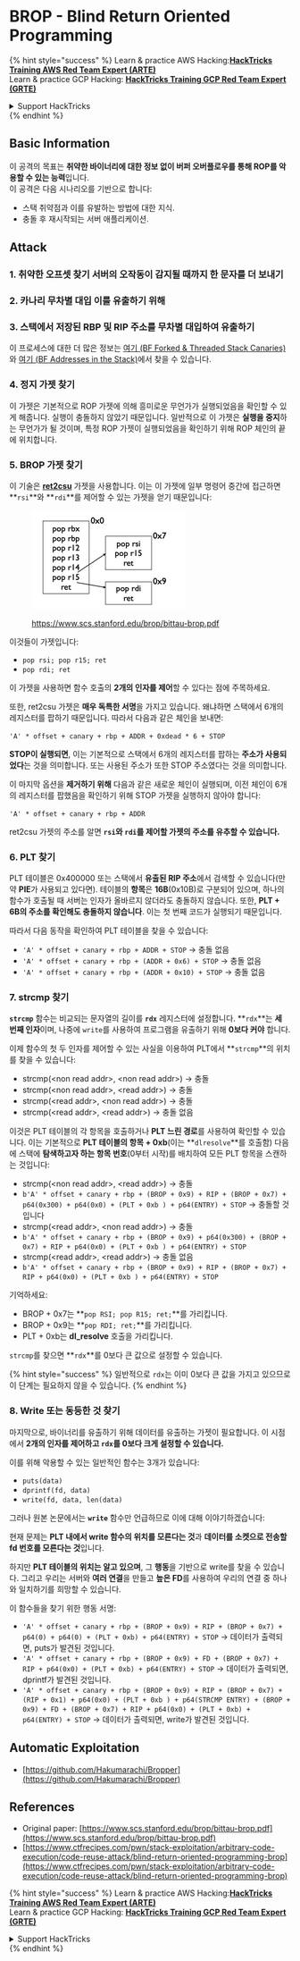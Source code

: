 # BROP - Blind Return Oriented Programming

{% hint style="success" %}
Learn & practice AWS Hacking:<img src="../../.gitbook/assets/arte.png" alt="" data-size="line">[**HackTricks Training AWS Red Team Expert (ARTE)**](https://training.hacktricks.xyz/courses/arte)<img src="../../.gitbook/assets/arte.png" alt="" data-size="line">\
Learn & practice GCP Hacking: <img src="../../.gitbook/assets/grte.png" alt="" data-size="line">[**HackTricks Training GCP Red Team Expert (GRTE)**<img src="../../.gitbook/assets/grte.png" alt="" data-size="line">](https://training.hacktricks.xyz/courses/grte)

<details>

<summary>Support HackTricks</summary>

* Check the [**subscription plans**](https://github.com/sponsors/carlospolop)!
* **Join the** 💬 [**Discord group**](https://discord.gg/hRep4RUj7f) or the [**telegram group**](https://t.me/peass) or **follow** us on **Twitter** 🐦 [**@hacktricks\_live**](https://twitter.com/hacktricks\_live)**.**
* **Share hacking tricks by submitting PRs to the** [**HackTricks**](https://github.com/carlospolop/hacktricks) and [**HackTricks Cloud**](https://github.com/carlospolop/hacktricks-cloud) github repos.

</details>
{% endhint %}

## Basic Information

이 공격의 목표는 **취약한 바이너리에 대한 정보 없이 버퍼 오버플로우를 통해 ROP를 악용할 수 있는 능력**입니다.\
이 공격은 다음 시나리오를 기반으로 합니다:

* 스택 취약점과 이를 유발하는 방법에 대한 지식.
* 충돌 후 재시작되는 서버 애플리케이션.

## Attack

### **1. 취약한 오프셋 찾기** 서버의 오작동이 감지될 때까지 한 문자를 더 보내기

### **2. 카나리 무차별 대입** 이를 유출하기 위해

### **3. 스택에서 저장된 RBP 및 RIP** 주소를 무차별 대입하여 유출하기

이 프로세스에 대한 더 많은 정보는 [여기 (BF Forked & Threaded Stack Canaries)](../common-binary-protections-and-bypasses/stack-canaries/bf-forked-stack-canaries.md)와 [여기 (BF Addresses in the Stack)](../common-binary-protections-and-bypasses/pie/bypassing-canary-and-pie.md)에서 찾을 수 있습니다.

### **4. 정지 가젯 찾기**

이 가젯은 기본적으로 ROP 가젯에 의해 흥미로운 무언가가 실행되었음을 확인할 수 있게 해줍니다. 실행이 충돌하지 않았기 때문입니다. 일반적으로 이 가젯은 **실행을 중지**하는 무언가가 될 것이며, 특정 ROP 가젯이 실행되었음을 확인하기 위해 ROP 체인의 끝에 위치합니다.

### **5. BROP 가젯 찾기**

이 기술은 [**ret2csu**](ret2csu.md) 가젯을 사용합니다. 이는 이 가젯에 일부 명령어 중간에 접근하면 **`rsi`**와 **`rdi`**를 제어할 수 있는 가젯을 얻기 때문입니다:

<figure><img src="../../.gitbook/assets/image (1) (1) (1) (1) (1) (1) (1) (1) (1).png" alt="" width="278"><figcaption><p><a href="https://www.scs.stanford.edu/brop/bittau-brop.pdf">https://www.scs.stanford.edu/brop/bittau-brop.pdf</a></p></figcaption></figure>

이것들이 가젯입니다:

* `pop rsi; pop r15; ret`
* `pop rdi; ret`

이 가젯을 사용하면 함수 호출의 **2개의 인자를 제어**할 수 있다는 점에 주목하세요.

또한, ret2csu 가젯은 **매우 독특한 서명**을 가지고 있습니다. 왜냐하면 스택에서 6개의 레지스터를 팝하기 때문입니다. 따라서 다음과 같은 체인을 보내면:

`'A' * offset + canary + rbp + ADDR + 0xdead * 6 + STOP`

**STOP이 실행되면**, 이는 기본적으로 스택에서 6개의 레지스터를 팝하는 **주소가 사용되었다**는 것을 의미합니다. 또는 사용된 주소가 또한 STOP 주소였다는 것을 의미합니다.

이 마지막 옵션을 **제거하기 위해** 다음과 같은 새로운 체인이 실행되며, 이전 체인이 6개의 레지스터를 팝했음을 확인하기 위해 STOP 가젯을 실행하지 않아야 합니다:

`'A' * offset + canary + rbp + ADDR`

ret2csu 가젯의 주소를 알면 **`rsi`와 `rdi`를 제어할 가젯의 주소를 유추할 수 있습니다.**

### 6. PLT 찾기

PLT 테이블은 0x400000 또는 스택에서 **유출된 RIP 주소**에서 검색할 수 있습니다(만약 **PIE**가 사용되고 있다면). 테이블의 **항목**은 **16B**(0x10B)로 구분되어 있으며, 하나의 함수가 호출될 때 서버는 인자가 올바르지 않더라도 충돌하지 않습니다. 또한, **PLT + 6B의 주소를 확인해도 충돌하지 않습니다**. 이는 첫 번째 코드가 실행되기 때문입니다.

따라서 다음 동작을 확인하여 PLT 테이블을 찾을 수 있습니다:

* `'A' * offset + canary + rbp + ADDR + STOP` -> 충돌 없음
* `'A' * offset + canary + rbp + (ADDR + 0x6) + STOP` -> 충돌 없음
* `'A' * offset + canary + rbp + (ADDR + 0x10) + STOP` -> 충돌 없음

### 7. strcmp 찾기

**`strcmp`** 함수는 비교되는 문자열의 길이를 **`rdx`** 레지스터에 설정합니다. **`rdx`**는 **세 번째 인자**이며, 나중에 `write`를 사용하여 프로그램을 유출하기 위해 **0보다 커야** 합니다.

이제 함수의 첫 두 인자를 제어할 수 있는 사실을 이용하여 PLT에서 **`strcmp`**의 위치를 찾을 수 있습니다:

* strcmp(\<non read addr>, \<non read addr>) -> 충돌
* strcmp(\<non read addr>, \<read addr>) -> 충돌
* strcmp(\<read addr>, \<non read addr>) -> 충돌
* strcmp(\<read addr>, \<read addr>) -> 충돌 없음

이것은 PLT 테이블의 각 항목을 호출하거나 **PLT 느린 경로**를 사용하여 확인할 수 있습니다. 이는 기본적으로 **PLT 테이블의 항목 + 0xb**(이는 **`dlresolve`**를 호출함) 다음에 스택에 **탐색하고자 하는 항목 번호**(0부터 시작)를 배치하여 모든 PLT 항목을 스캔하는 것입니다:

* strcmp(\<non read addr>, \<read addr>) -> 충돌
* `b'A' * offset + canary + rbp + (BROP + 0x9) + RIP + (BROP + 0x7) + p64(0x300) + p64(0x0) + (PLT + 0xb ) + p64(ENTRY) + STOP` -> 충돌할 것입니다
* strcmp(\<read addr>, \<non read addr>) -> 충돌
* `b'A' * offset + canary + rbp + (BROP + 0x9) + p64(0x300) + (BROP + 0x7) + RIP + p64(0x0) + (PLT + 0xb ) + p64(ENTRY) + STOP`
* strcmp(\<read addr>, \<read addr>) -> 충돌 없음
* `b'A' * offset + canary + rbp + (BROP + 0x9) + RIP + (BROP + 0x7) + RIP + p64(0x0) + (PLT + 0xb ) + p64(ENTRY) + STOP`

기억하세요:

* BROP + 0x7는 **`pop RSI; pop R15; ret;`**를 가리킵니다.
* BROP + 0x9는 **`pop RDI; ret;`**를 가리킵니다.
* PLT + 0xb는 **dl\_resolve** 호출을 가리킵니다.

`strcmp`를 찾으면 **`rdx`**를 0보다 큰 값으로 설정할 수 있습니다.

{% hint style="success" %}
일반적으로 `rdx`는 이미 0보다 큰 값을 가지고 있으므로 이 단계는 필요하지 않을 수 있습니다.
{% endhint %}

### 8. Write 또는 동등한 것 찾기

마지막으로, 바이너리를 유출하기 위해 데이터를 유출하는 가젯이 필요합니다. 이 시점에서 **2개의 인자를 제어하고 `rdx`를 0보다 크게 설정할 수 있습니다.**

이를 위해 악용할 수 있는 일반적인 함수는 3개가 있습니다:

* `puts(data)`
* `dprintf(fd, data)`
* `write(fd, data, len(data)`

그러나 원본 논문에서는 **`write`** 함수만 언급하므로 이에 대해 이야기하겠습니다:

현재 문제는 **PLT 내에서 write 함수의 위치를 모른다는 것**과 **데이터를 소켓으로 전송할 fd 번호를 모른다는 것**입니다.

하지만 **PLT 테이블의 위치는 알고 있으며**, 그 **행동**을 기반으로 write를 찾을 수 있습니다. 그리고 우리는 서버와 **여러 연결**을 만들고 **높은 FD**를 사용하여 우리의 연결 중 하나와 일치하기를 희망할 수 있습니다.

이 함수들을 찾기 위한 행동 서명:

* `'A' * offset + canary + rbp + (BROP + 0x9) + RIP + (BROP + 0x7) + p64(0) + p64(0) + (PLT + 0xb) + p64(ENTRY) + STOP` -> 데이터가 출력되면, puts가 발견된 것입니다.
* `'A' * offset + canary + rbp + (BROP + 0x9) + FD + (BROP + 0x7) + RIP + p64(0x0) + (PLT + 0xb) + p64(ENTRY) + STOP` -> 데이터가 출력되면, dprintf가 발견된 것입니다.
* `'A' * offset + canary + rbp + (BROP + 0x9) + RIP + (BROP + 0x7) + (RIP + 0x1) + p64(0x0) + (PLT + 0xb ) + p64(STRCMP ENTRY) + (BROP + 0x9) + FD + (BROP + 0x7) + RIP + p64(0x0) + (PLT + 0xb) + p64(ENTRY) + STOP` -> 데이터가 출력되면, write가 발견된 것입니다.

## Automatic Exploitation

* [https://github.com/Hakumarachi/Bropper](https://github.com/Hakumarachi/Bropper)

## References

* Original paper: [https://www.scs.stanford.edu/brop/bittau-brop.pdf](https://www.scs.stanford.edu/brop/bittau-brop.pdf)
* [https://www.ctfrecipes.com/pwn/stack-exploitation/arbitrary-code-execution/code-reuse-attack/blind-return-oriented-programming-brop](https://www.ctfrecipes.com/pwn/stack-exploitation/arbitrary-code-execution/code-reuse-attack/blind-return-oriented-programming-brop)

{% hint style="success" %}
Learn & practice AWS Hacking:<img src="../../.gitbook/assets/arte.png" alt="" data-size="line">[**HackTricks Training AWS Red Team Expert (ARTE)**](https://training.hacktricks.xyz/courses/arte)<img src="../../.gitbook/assets/arte.png" alt="" data-size="line">\
Learn & practice GCP Hacking: <img src="../../.gitbook/assets/grte.png" alt="" data-size="line">[**HackTricks Training GCP Red Team Expert (GRTE)**<img src="../../.gitbook/assets/grte.png" alt="" data-size="line">](https://training.hacktricks.xyz/courses/grte)

<details>

<summary>Support HackTricks</summary>

* Check the [**subscription plans**](https://github.com/sponsors/carlospolop)!
* **Join the** 💬 [**Discord group**](https://discord.gg/hRep4RUj7f) or the [**telegram group**](https://t.me/peass) or **follow** us on **Twitter** 🐦 [**@hacktricks\_live**](https://twitter.com/hacktricks\_live)**.**
* **Share hacking tricks by submitting PRs to the** [**HackTricks**](https://github.com/carlospolop/hacktricks) and [**HackTricks Cloud**](https://github.com/carlospolop/hacktricks-cloud) github repos.

</details>
{% endhint %}
